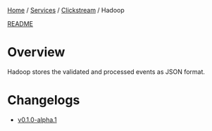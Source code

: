<p>
    <a href="/docs/index.md">Home</a> /
    <a href="/docs/services/index.md">Services</a> /
    <a href="/docs/services/clickstream/index.md">Clickstream</a> /
    <span>Hadoop</span>
</p>

<a href="/services/clickstream/src/hadoop/README.md">README</a>

# Overview
Hadoop stores the validated and processed events as JSON format.

# Changelogs
- [v0.1.0-alpha.1](/services/clickstream/src/hadoop/CHANGELOG.md#v010-alpha1)
